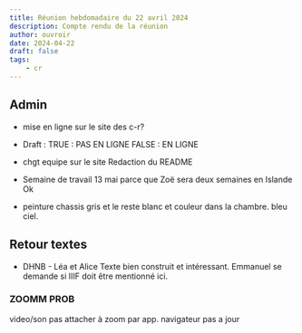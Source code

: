 ```yaml
---
title: Réunion hebdomadaire du 22 avril 2024
description: Compte rendu de la réunion
author: ouvroir
date: 2024-04-22
draft: false
tags:
    - cr
---
```


## Admin

- mise en ligne sur le site des c-r?
- Draft :
  TRUE : PAS EN LIGNE
  FALSE : EN LIGNE

- chgt equipe sur le site
  Redaction du README

- Semaine de travail 13 mai parce que Zoë sera deux semaines en Islande
  Ok

- peinture
  chassis gris
  et le reste blanc et couleur dans la chambre. bleu ciel.

## Retour textes

- DHNB - Léa et Alice
  Texte bien construit et intéressant. Emmanuel se demande si IIIF doit être mentionné ici.

### ZOOMM PROB

video/son pas attacher à zoom par app.
navigateur pas a jour
